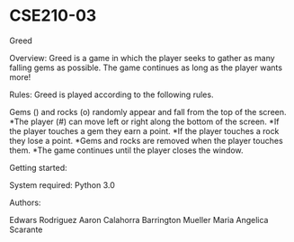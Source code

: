 # CSE210-03
Greed

Overview: Greed is a game in which the player seeks to gather as many falling gems as possible. The game continues as long as the player wants more!

Rules: Greed is played according to the following rules.

Gems () and rocks (o) randomly appear and fall from the top of the screen. *The player (#) can move left or right along the bottom of the screen. *If the player touches a gem they earn a point. *If the player touches a rock they lose a point. *Gems and rocks are removed when the player touches them. *The game continues until the player closes the window.

Getting started:

System required: Python 3.0

Authors:

Edwars Rodriguez Aaron Calahorra Barrington Mueller Maria Angelica Scarante